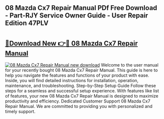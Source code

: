## 08 Mazda Cx7 Repair Manual PDf Free Download - Part-RJY Service Owner Guide - User Repair Edition 47PLV

# <h2><a href="http://bc9456.oget.top/?id=08+Mazda+Cx7+Repair+Manual">🔗Download New 👉🔴 08 Mazda Cx7 Repair Manual</a></h2>

[![08 Mazda Cx7 Repair Manual new download](https://i.imgur.com/5g1atiW.png)](http://bc9456.oget.top/?id=08+Mazda+Cx7+Repair+Manual)
Welcome to the user manual for your recently bought 08 Mazda Cx7 Repair Manual. This guide is here to help you navigate the features and functions of your product with ease. Inside, you will find detailed instructions for installation, operation, maintenance, and troubleshooting. Step-by-Step Setup Guide Follow these steps for a seamless and successful setup experience. With features like list of features, your new 08 Mazda Cx7 Repair Manual is designed to maximize productivity and efficiency. Dedicated Customer Support 08 Mazda Cx7 Repair Manual. We are committed to providing you with personalized and timely support.
